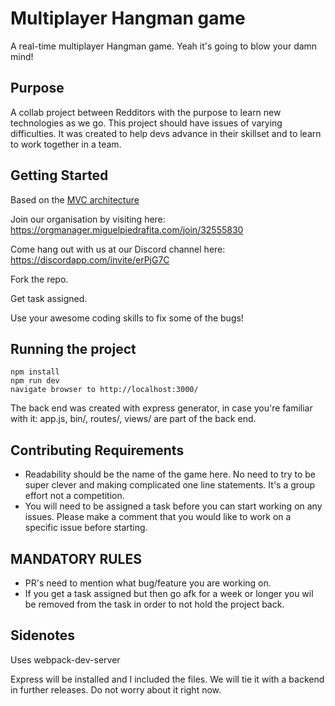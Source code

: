 # Multiplayer Hangman game

A real-time multiplayer Hangman game. Yeah it's going to blow your damn mind!

## Purpose 

A collab project between Redditors with the purpose to learn new technologies as we go. This project should have issues of varying difficulties.
It was created to help devs advance in their skillset and to learn to work together in a team.

## Getting Started

Based on the [MVC architecture](http://todomvc.com/examples/vanilla-es6/)

Join our organisation by visiting here:
https://orgmanager.miguelpiedrafita.com/join/32555830

Come hang out with us at our Discord channel here:
https://discordapp.com/invite/erPjG7C

Fork the repo.

Get task assigned.

Use your awesome coding skills to fix some of the bugs!

## Running the project

````
npm install
npm run dev
navigate browser to http://localhost:3000/
````
The back end was created with express generator, in case you're familiar with it: app.js, bin/, routes/, views/ are part of the back end.


## Contributing Requirements
* Readability should be the name of the game here. No need to try to be super clever and making complicated one line statements. It's a group effort not a competition.
* You will need to be assigned a task before you can start working on any issues. Please make a comment that you would
like to work on a specific issue before starting.

## MANDATORY RULES

* PR's need to mention what bug/feature you are working on.
* If you get a task assigned but then go afk for a week or longer you wil be removed from the task in order to not hold
the project back.

## Sidenotes

Uses webpack-dev-server

Express will be installed and I included the files. We will tie it with a backend in further releases. Do not worry about it right now.